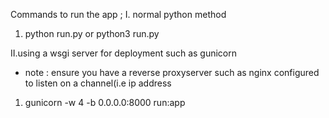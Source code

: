 Commands to run the app ;
I. normal python method
  1. python run.py or python3 run.py

II.using a wsgi server for deployment such as gunicorn
  - note : ensure you have a reverse proxyserver such as nginx configured to listen on a channel(i.e ip address
  1. gunicorn -w 4 -b 0.0.0.0:8000 run:app
